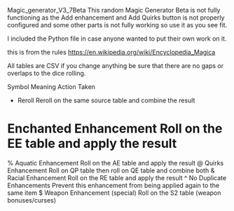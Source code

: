 Magic_generator_V3_7Beta
This random Magic Generator Beta is not fully functioning as the Add enhancement and Add Quirks button is not properly configured and some other parts is not fully working so use it as you see fit.

I included the Python file in case anyone wanted to put their own work on it.  

this is from the rules https://en.wikipedia.org/wiki/Encyclopedia_Magica

All tables are CSV if you change anything be sure that there are no gaps or overlaps to the dice rolling. 

Symbol	Meaning	Action Taken
*	Reroll	Reroll on the same source table and combine the result
#	Enchanted Enhancement	Roll on the EE table and apply the result
%	Aquatic Enhancement	Roll on the AE table and apply the result
@	Quirks Enhancement	Roll on QP table then roll on QE table and combine both
&	Racial Enhancement	Roll on the RE table and apply the result
^	No Duplicate Enhancements	Prevent this enhancement from being applied again to the same item
$	Weapon Enhancement (special)	Roll on the S2 table (weapon bonuses/curses)
